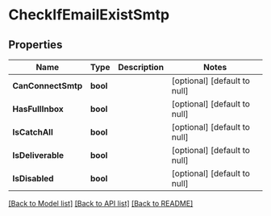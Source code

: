 # CheckIfEmailExistSmtp

## Properties
Name | Type | Description | Notes
------------ | ------------- | ------------- | -------------
**CanConnectSmtp** | **bool** |  | [optional] [default to null]
**HasFullInbox** | **bool** |  | [optional] [default to null]
**IsCatchAll** | **bool** |  | [optional] [default to null]
**IsDeliverable** | **bool** |  | [optional] [default to null]
**IsDisabled** | **bool** |  | [optional] [default to null]

[[Back to Model list]](../README.md#documentation-for-models) [[Back to API list]](../README.md#documentation-for-api-endpoints) [[Back to README]](../README.md)

